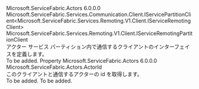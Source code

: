 <Type Name="IActorServicePartitionClient" FullName="Microsoft.ServiceFabric.Actors.Remoting.V1.Client.IActorServicePartitionClient">
  <TypeSignature Language="C#" Value="public interface IActorServicePartitionClient : Microsoft.ServiceFabric.Services.Communication.Client.IServicePartitionClient&lt;Microsoft.ServiceFabric.Services.Remoting.V1.Client.IServiceRemotingClient&gt;, Microsoft.ServiceFabric.Services.Remoting.V1.Client.IServiceRemotingPartitionClient" />
  <TypeSignature Language="ILAsm" Value=".class public interface auto ansi abstract IActorServicePartitionClient implements class Microsoft.ServiceFabric.Services.Communication.Client.IServicePartitionClient`1&lt;class Microsoft.ServiceFabric.Services.Remoting.V1.Client.IServiceRemotingClient&gt;, class Microsoft.ServiceFabric.Services.Remoting.V1.Client.IServiceRemotingPartitionClient" />
  <TypeSignature Language="DocId" Value="T:Microsoft.ServiceFabric.Actors.Remoting.V1.Client.IActorServicePartitionClient" />
  <TypeSignature Language="VB.NET" Value="Public Interface IActorServicePartitionClient&#xA;Implements IServicePartitionClient(Of IServiceRemotingClient), IServiceRemotingPartitionClient" />
  <TypeSignature Language="F#" Value="type IActorServicePartitionClient = interface&#xA;    interface IServiceRemotingPartitionClient&#xA;    interface IServicePartitionClient&lt;IServiceRemotingClient&gt;" />
  <AssemblyInfo>
    <AssemblyName>Microsoft.ServiceFabric.Actors</AssemblyName>
    <AssemblyVersion>6.0.0.0</AssemblyVersion>
  </AssemblyInfo>
  <Interfaces>
    <Interface>
      <InterfaceName>Microsoft.ServiceFabric.Services.Communication.Client.IServicePartitionClient&lt;Microsoft.ServiceFabric.Services.Remoting.V1.Client.IServiceRemotingClient&gt;</InterfaceName>
    </Interface>
    <Interface>
      <InterfaceName>Microsoft.ServiceFabric.Services.Remoting.V1.Client.IServiceRemotingPartitionClient</InterfaceName>
    </Interface>
  </Interfaces>
  <Docs>
    <summary>
            アクター サービス パーティション内で通信するクライアントのインターフェイスを定義します。
            </summary>
    <remarks>To be added.</remarks>
  </Docs>
  <Members>
    <Member MemberName="ActorId">
      <MemberSignature Language="C#" Value="public Microsoft.ServiceFabric.Actors.ActorId ActorId { get; }" />
      <MemberSignature Language="ILAsm" Value=".property instance class Microsoft.ServiceFabric.Actors.ActorId ActorId" />
      <MemberSignature Language="DocId" Value="P:Microsoft.ServiceFabric.Actors.Remoting.V1.Client.IActorServicePartitionClient.ActorId" />
      <MemberSignature Language="VB.NET" Value="Public ReadOnly Property ActorId As ActorId" />
      <MemberSignature Language="F#" Value="member this.ActorId : Microsoft.ServiceFabric.Actors.ActorId" Usage="Microsoft.ServiceFabric.Actors.Remoting.V1.Client.IActorServicePartitionClient.ActorId" />
      <MemberType>Property</MemberType>
      <AssemblyInfo>
        <AssemblyName>Microsoft.ServiceFabric.Actors</AssemblyName>
        <AssemblyVersion>6.0.0.0</AssemblyVersion>
      </AssemblyInfo>
      <ReturnValue>
        <ReturnType>Microsoft.ServiceFabric.Actors.ActorId</ReturnType>
      </ReturnValue>
      <Docs>
        <summary>
            このクライアントと通信するアクターの id を取得します。
            </summary>
        <value>To be added.</value>
        <remarks>To be added.</remarks>
      </Docs>
    </Member>
  </Members>
</Type>
